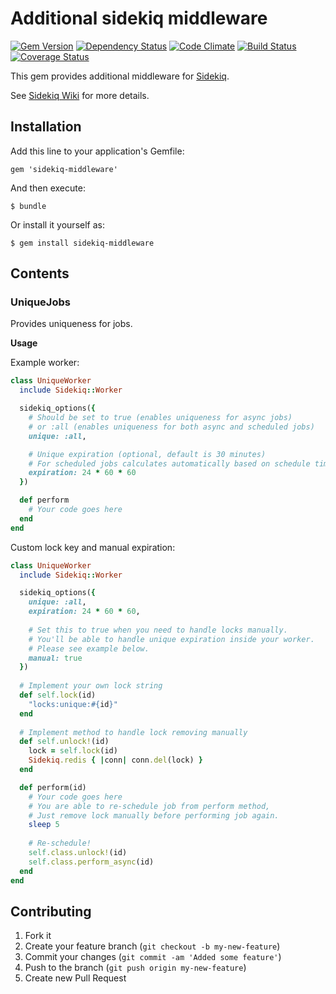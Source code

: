 # Additional sidekiq middleware

[![Gem Version](https://badge.fury.io/rb/sidekiq-middleware.png)](http://badge.fury.io/rb/sidekiq-middleware)
[![Dependency Status](https://gemnasium.com/krasnoukhov/sidekiq-middleware.png)](https://gemnasium.com/krasnoukhov/sidekiq-middleware)
[![Code Climate](https://codeclimate.com/github/krasnoukhov/sidekiq-middleware.png)](https://codeclimate.com/github/krasnoukhov/sidekiq-middleware)
[![Build Status](https://secure.travis-ci.org/krasnoukhov/sidekiq-middleware.png)](http://travis-ci.org/krasnoukhov/sidekiq-middleware)
[![Coverage Status](https://coveralls.io/repos/krasnoukhov/sidekiq-middleware/badge.png)](https://coveralls.io/r/krasnoukhov/sidekiq-middleware)


This gem provides additional middleware for [Sidekiq](https://github.com/mperham/sidekiq).

See [Sidekiq Wiki](https://github.com/mperham/sidekiq/wiki/Middleware) for more details.

## Installation

Add this line to your application's Gemfile:

    gem 'sidekiq-middleware'

And then execute:

    $ bundle

Or install it yourself as:

    $ gem install sidekiq-middleware

## Contents

### UniqueJobs

Provides uniqueness for jobs.

**Usage**

Example worker:

```ruby
class UniqueWorker
  include Sidekiq::Worker

  sidekiq_options({
    # Should be set to true (enables uniqueness for async jobs)
    # or :all (enables uniqueness for both async and scheduled jobs)
    unique: :all,

    # Unique expiration (optional, default is 30 minutes)
    # For scheduled jobs calculates automatically based on schedule time and expiration period
    expiration: 24 * 60 * 60
  })

  def perform
    # Your code goes here
  end
end
```

Custom lock key and manual expiration:

```ruby
class UniqueWorker
  include Sidekiq::Worker

  sidekiq_options({
    unique: :all,
    expiration: 24 * 60 * 60,
    
    # Set this to true when you need to handle locks manually.
    # You'll be able to handle unique expiration inside your worker.
    # Please see example below.
    manual: true
  })
  
  # Implement your own lock string
  def self.lock(id)
    "locks:unique:#{id}"
  end
  
  # Implement method to handle lock removing manually
  def self.unlock!(id)
  	lock = self.lock(id)
    Sidekiq.redis { |conn| conn.del(lock) }
  end

  def perform(id)
    # Your code goes here
    # You are able to re-schedule job from perform method,
    # Just remove lock manually before performing job again.
    sleep 5
    
    # Re-schedule!
    self.class.unlock!(id)
    self.class.perform_async(id)
  end
end
```


## Contributing

1. Fork it
2. Create your feature branch (`git checkout -b my-new-feature`)
3. Commit your changes (`git commit -am 'Added some feature'`)
4. Push to the branch (`git push origin my-new-feature`)
5. Create new Pull Request
